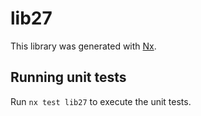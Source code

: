 # lib27

This library was generated with [Nx](https://nx.dev).

## Running unit tests

Run `nx test lib27` to execute the unit tests.
